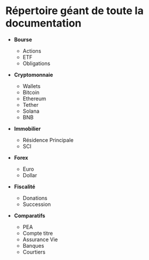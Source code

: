 # Répertoire géant de toute la documentation

- **Bourse**
  - Actions
  - ETF
  - Obligations

- **Cryptomonnaie**
  - Wallets
  - Bitcoin
  - Ethereum
  - Tether
  - Solana
  - BNB

- **Immobilier**
  - Résidence Principale
  - SCI

- **Forex**
  - Euro
  - Dollar

- **Fiscalité**
  - Donations
  - Succession

- **Comparatifs**
  - PEA
  - Compte titre
  - Assurance Vie
  - Banques
  - Courtiers